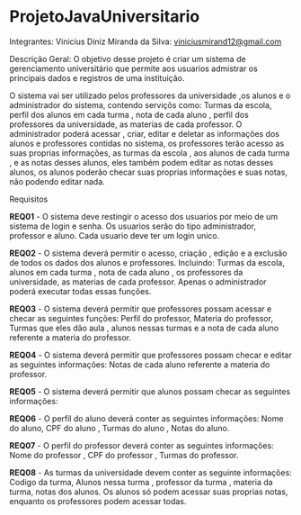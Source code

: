 # ProjetoJavaUniversitario

Integrantes:
Vinicius Diniz Miranda da Silva: viniciusmirand12@gmail.com

Descrição Geral: O objetivo desse projeto é criar um sistema de gerenciamento universitário 
que permite aos usuarios admistrar os principais dados e registros de uma instituição.

O sistema vai ser utilizado pelos professores da universidade ,os alunos e o administrador do sistema, contendo serviçõs como:
Turmas da escola,  perfil dos alunos em cada turma , nota de cada aluno , perfil dos professores da universidade, as materias 
de cada professor. O administrador poderá  acessar , criar, editar e deletar as informações dos alunos e professores contidas no sistema,
os professores terão acesso as suas proprias informações, as turmas da escola , aos alunos de cada turma , e as notas desses alunos, eles também podem editar
as notas desses alunos, os alunos poderão checar suas proprias informações e suas notas, não podendo editar nada.

Requisitos

**REQ01** - O sistema deve restingir o acesso dos usuarios por meio de um sistema de login e senha. 
Os usuarios serão do tipo administrador, professor e aluno.
Cada usuario deve ter um login unico.

**REQ02** - O sistema deverá permitir o acesso, criação , edição e a exclusão de todos os dados dos alunos e professores.
Incluindo: Turmas da escola, alunos em cada turma , nota de cada aluno , os professores da universidade, as materias 
de cada professor.
Apenas o administrador poderá executar todas essas funções.

**REQ03** - O sistema deverá permitir que professores possam acessar e checar as seguintes funções:
Perfil do professor, Materia do professor, Turmas que eles dão aula , alunos nessas turmas e a nota de cada aluno
referente a materia do professor.

**REQ04** - O sistema deverá permitir que professores possam checar e editar as seguintes informações:
Notas de cada aluno referente a materia do professor.

**REQ05** - O sistema deverá permitir que alunos possam checar as seguintes informações:

**REQ06** - O perfil do aluno deverá conter as seguintes informações:
Nome do aluno, CPF do aluno , Turmas do aluno , Notas do aluno.

**REQ07** - O perfil do professor deverá conter as seguintes informações:
Nome do professor , CPF do professor , Turmas do professor.

**REQ08** - As turmas da universidade devem conter as seguinte informações:
Codigo da turma, Alunos nessa turma , professor da turma , materia da turma, notas dos alunos.
Os alunos só podem acessar suas proprias notas, enquanto os professores podem acessar todas.


